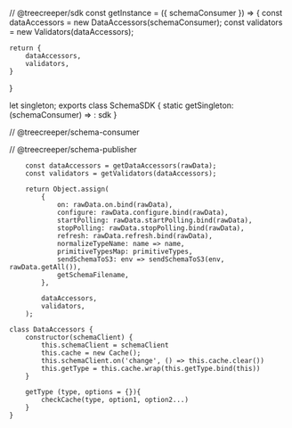 // @treecreeper/sdk
const getInstance = ({
schemaConsumer
}) => {
const dataAccessors = new DataAccessors(schemaConsumer);
const validators = new Validators(dataAccessors);

    return {
        dataAccessors,
        validators,
    }

}

let singleton;
exports class SchemaSDK {
static getSingleton: (schemaConsumer) => : sdk
}

// @treecreeper/schema-consumer

// @treecreeper/schema-publisher

        const dataAccessors = getDataAccessors(rawData);
        const validators = getValidators(dataAccessors);

        return Object.assign(
            {
                on: rawData.on.bind(rawData),
                configure: rawData.configure.bind(rawData),
                startPolling: rawData.startPolling.bind(rawData),
                stopPolling: rawData.stopPolling.bind(rawData),
                refresh: rawData.refresh.bind(rawData),
                normalizeTypeName: name => name,
                primitiveTypesMap: primitiveTypes,
                sendSchemaToS3: env => sendSchemaToS3(env, rawData.getAll()),
                getSchemaFilename,
            },

            dataAccessors,
            validators,
        );

```
class DataAccessors {
    constructor(schemaClient) {
        this.schemaClient = schemaClient
        this.cache = new Cache();
        this.schemaClient.on('change', () => this.cache.clear())
        this.getType = this.cache.wrap(this.getType.bind(this))
    }

    getType (type, options = {}){
        checkCache(type, option1, option2...)
    }
}
```

